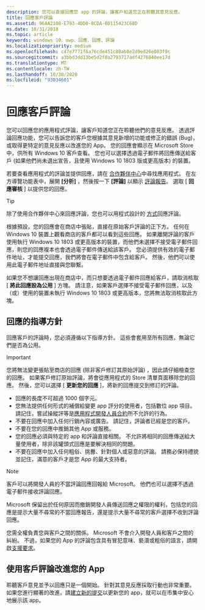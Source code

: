 ```yaml
---
description: 您可以直接回應您 app 的評論，讓客戶知道您正在聆聽其意見反應。
title: 回應客戶評論
ms.assetid: 96AA2108-E793-4DD0-8CDA-0D115423C68D
ms.date: 10/31/2018
ms.topic: article
keywords: windows 10、uwp、回應、回應、評論
ms.localizationpriority: medium
ms.openlocfilehash: c47e7771f6a76cde451c88ab8e2d9ed26e003f9c
ms.sourcegitcommit: a3bbd3dd13be5d2f8a2793717adf4276840ee17d
ms.translationtype: MT
ms.contentlocale: zh-TW
ms.lasthandoff: 10/30/2020
ms.locfileid: "93034601"
---
```

# <a name="respond-to-customer-reviews"></a>回應客戶評論


您可以回應您的應用程式評論，讓客戶知道您正在聆聽他們的意見反應。 透過評論回應功能，您可以告訴您的客戶您根據其意見新增的功能或修正的錯誤 (Bug)，或取得更特定的意見反應以改進您的 App。 您的回應會顯示在 Microsoft Store 中，供所有 Windows 10 客戶查看。 您也可以選擇透過電子郵件將回應傳送給客戶 (如果他們尚未退出宣告，且使用 Windows 10 1803 版或更高版本) 的裝置。

若要查看應用程式的評論並提供回應，請在 [合作夥伴中心](https://partner.microsoft.com/dashboard)中尋找應用程式。 在左方導覽功能表中，展開 **\[分析\]** ，然後按一下 **\[評論\]** 以顯示 [評論報告](reviews-report.md)。 選取 [ **回應審核** ] 以提供您的回應。

> [!TIP]
> 除了使用合作夥伴中心來回應評論，您也可以用程式設計的 [方式](../monetize/submit-responses-to-app-reviews.md)回應評論。

根據預設，您的回應會在商店中張貼，直接在原始客戶評論的正下方。 任何在 Windows 10 裝置上觀看商店的客戶都可以看到這些回應。 如果離開評論的客戶使用執行 Windows 10 1803 或更高版本的裝置，而他們未選擇不接受電子郵件回應，則您的回應複本也會透過電子郵件傳送給該客戶。  您必須提供有效的電子郵件地址，才能提交回應，我們將會在電子郵件中包含給客戶。 然後，他們可以使用此電子郵件地址直接與您聯繫。

如果您不想讓回應出現在商店中，而只想要透過電子郵件回應給客戶，請取消核取 [ **將此回應設為公用** ] 方塊。 請注意，如果客戶選擇不接受電子郵件回應，以及（或）使用的裝置未執行 Windows 10 1803 或更高版本，您將無法取消核取此方塊。

## <a name="guidelines-for-responses"></a>回應的指導方針

回應客戶的評論時，您必須遵循以下指導方針。 這些會套用至所有回應，無論它們是否為公用。

> [!IMPORTANT]
> 您將無法變更張貼至商店的回應 (除非客戶修訂其原始評論) ，因此請仔細檢查您的回應。 如果客戶修訂原始評論，將會從應用程式的 Store 清單頁面移除您的回應。 然後，您可以選擇 [ **更新您的回應** ]，將新的回應提交到修訂的評論。

-   回應的長度不可超過 1000 個字元。
-   您無法提供任何形式的補償給變更 app 評分的使用者，包括數位 app 項目。 請記住，嘗試操縱評等是[應用程式開發人員合約](/legal/windows/agreements/app-developer-agreement)所不允許的行為。
-   不要在回應中加入任何行銷內容或廣告。 請記住，評論者已經是您的客戶。
-   不要在您的回應中推銷其他 App 或服務。
-   您的回應必須與特定的 app 和評論直接相關。 不允許將相同的回應傳送給大量使用者，除非該罐頭式回應是要解決相同的問題。
-   不要在回應中加入任何粗俗、挑釁、針對個人或惡意的評論。 請務必保持禮貌並記住，滿意的客戶才是您 App 的最大支持者。

> [!NOTE]
> 客戶可以將開發人員的不當評論回應回報給 Microsoft。 他們也可以選擇不透過電子郵件接收評論回應。
>
> Microsoft 保留出於任何原因而撤銷開發人員傳送回應之權限的權利，包括您的回應是提示大量不尋常的不當回應報告，還是提示大量不尋常的客戶選擇不收到評論回應。

您需全權負責您與客戶之間的關係。 Microsoft 不會介入開發人員和客戶之間的糾紛。 不過，如果您的 App 的評論包含具有冒犯意味、褻瀆或粗俗的語言，請開啟[支援要求](https://developer.microsoft.com/windows/support)。


## <a name="use-customer-reviews-to-improve-your-app"></a>使用客戶評論改進您的 App

聆聽客戶意見並予以回應只是一個開始。 針對其意見反應採取行動也非常重要。 如果您進行顯著的改進，請[建立新的提交](app-submissions.md)以更新您的 app，就可以在市集中安心地展示該 app。
